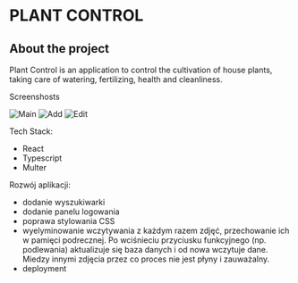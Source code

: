 # PLANT CONTROL

## About the project

Plant Control is an application to control the cultivation of house plants, taking care of watering, fertilizing, health and cleanliness.

Screenshosts

![Main](https://user-images.githubusercontent.com/56537814/179187362-1fd4e7bc-d2e0-4aa9-9520-76d1050e8ef7.jpg)
![Add](https://user-images.githubusercontent.com/56537814/179187375-648ed690-c8c1-4aea-80df-e2ad0a5763db.jpg)
![Edit](https://user-images.githubusercontent.com/56537814/179187408-656dac82-720e-484e-8400-b70bdb45c9ce.jpg)


Tech Stack:
- React
- Typescript
- Multer

Rozwój aplikacji:

- dodanie wyszukiwarki
- dodanie panelu logowania
- poprawa stylowania CSS
- wyelyminowanie wczytywania z każdym razem zdjęć, przechowanie ich w pamięci podrecznej. Po wciśnieciu przyciusku funkcyjnego (np. podlewania) aktualizuje się baza danych i od nowa wczytuje dane. Miedzy innymi zdjęcia przez co proces nie jest płyny i zauważalny.
- deployment
